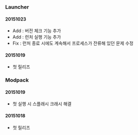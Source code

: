 ﻿### Launcher
#### 20151023
 - Add : 버전 체크 기능 추가
 - Add : 런처 실행 기능 추가
 - Fix : 런처 종료 시에도 계속해서 프로세스가 잔류해 있던 문제 수정
#### 20151019
 - 첫 릴리즈
 
### Modpack
#### 20151019
 - 첫 실행 시 스플래시 크래시 해결
#### 20151018
 - 첫 릴리즈